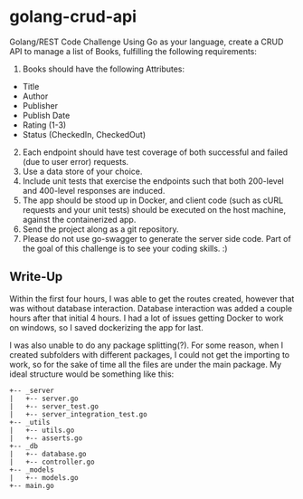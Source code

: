 # golang-crud-api

Golang/REST Code Challenge
Using Go as your language, create a CRUD API to manage a list of Books, fulfilling the
following requirements:

1. Books should have the following Attributes:
  - Title
  - Author
  - Publisher
  - Publish Date
  - Rating (1-3)
  - Status (CheckedIn, CheckedOut)
2. Each endpoint should have test coverage of both successful and failed (due to user error)
requests.
3. Use a data store of your choice.
4. Include unit tests that exercise the endpoints such that both 200-level and 400-level
responses are induced.
5. The app should be stood up in Docker, and client code (such as cURL requests and your unit
tests) should be executed on the host machine, against the containerized app.
6. Send the project along as a git repository.
7. Please do not use go-swagger to generate the server side code. Part of the goal of this challenge is to see your coding skills. :)

## Write-Up

Within the first four hours, I was able to get the routes created, however that was without database interaction. Database interaction was added a couple hours after that initial 4 hours. I had a lot of issues getting Docker to work on windows, so I saved dockerizing the app for last.

I was also unable to do any package splitting(?). For some reason, when I created subfolders with different packages, I could not get the importing to work, so for the sake of time all the files are under the main package. My ideal structure would be something like this:

```text
+-- _server
|   +-- server.go
|   +-- server_test.go
|   +-- server_integration_test.go
+-- _utils
|   +-- utils.go
|   +-- asserts.go
+-- _db
|   +-- database.go
|   +-- controller.go
+-- _models
|   +-- models.go
+-- main.go
```
